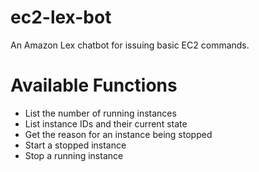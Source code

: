 # ec2-lex-bot
An Amazon Lex chatbot for issuing basic EC2 commands.

# Available Functions
* List the number of running instances
* List instance IDs and their current state
* Get the reason for an instance being stopped
* Start a stopped instance
* Stop a running instance

